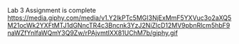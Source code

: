 Lab 3 Assignment is complete
https://media.giphy.com/media/v1.Y2lkPTc5MGI3NjExMmF5YXVuc3o2aXQ5M21ocWk2YXFtMTJ1dGNncTR4c3Bncnk3YzJ2NiZlcD12MV9pbnRlcm5hbF9naWZfYnlfaWQmY3Q9Zw/rPAjvmtIXX81UChM7b/giphy.gif
